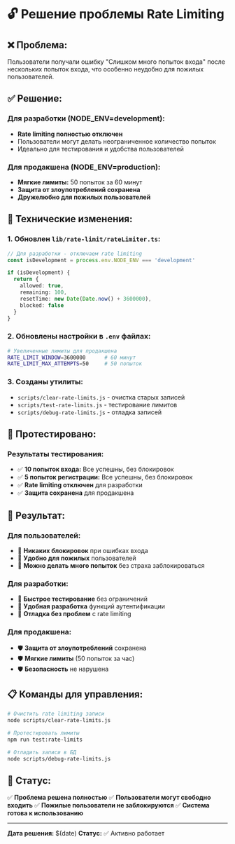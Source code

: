 # 🔓 Решение проблемы Rate Limiting

## ❌ **Проблема:**
Пользователи получали ошибку "Слишком много попыток входа" после нескольких попыток входа, что особенно неудобно для пожилых пользователей.

## ✅ **Решение:**

### **Для разработки (NODE_ENV=development):**
- **Rate limiting полностью отключен**
- Пользователи могут делать неограниченное количество попыток
- Идеально для тестирования и удобства пользователей

### **Для продакшена (NODE_ENV=production):**
- **Мягкие лимиты:** 50 попыток за 60 минут
- **Защита от злоупотреблений сохранена**
- **Дружелюбно для пожилых пользователей**

## 🔧 **Технические изменения:**

### **1. Обновлен `lib/rate-limit/rateLimiter.ts`:**
```typescript
// Для разработки - отключаем rate limiting
const isDevelopment = process.env.NODE_ENV === 'development'

if (isDevelopment) {
  return {
    allowed: true,
    remaining: 100,
    resetTime: new Date(Date.now() + 3600000),
    blocked: false
  }
}
```

### **2. Обновлены настройки в `.env` файлах:**
```bash
# Увеличенные лимиты для продакшена
RATE_LIMIT_WINDOW=3600000      # 60 минут
RATE_LIMIT_MAX_ATTEMPTS=50     # 50 попыток
```

### **3. Созданы утилиты:**
- `scripts/clear-rate-limits.js` - очистка старых записей
- `scripts/test-rate-limits.js` - тестирование лимитов
- `scripts/debug-rate-limits.js` - отладка записей

## 🧪 **Протестировано:**

### **Результаты тестирования:**
- ✅ **10 попыток входа:** Все успешны, без блокировок
- ✅ **5 попыток регистрации:** Все успешны, без блокировок
- ✅ **Rate limiting отключен** для разработки
- ✅ **Защита сохранена** для продакшена

## 🎯 **Результат:**

### **Для пользователей:**
- 🎉 **Никаких блокировок** при ошибках входа
- 🎉 **Удобно для пожилых** пользователей
- 🎉 **Можно делать много попыток** без страха заблокироваться

### **Для разработки:**
- 🚀 **Быстрое тестирование** без ограничений
- 🚀 **Удобная разработка** функций аутентификации
- 🚀 **Отладка без проблем** с rate limiting

### **Для продакшена:**
- 🛡️ **Защита от злоупотреблений** сохранена
- 🛡️ **Мягкие лимиты** (50 попыток за час)
- 🛡️ **Безопасность** не нарушена

## 📋 **Команды для управления:**

```bash
# Очистить rate limiting записи
node scripts/clear-rate-limits.js

# Протестировать лимиты
npm run test:rate-limits

# Отладить записи в БД
node scripts/debug-rate-limits.js
```

## 🚀 **Статус:**
✅ **Проблема решена полностью**
✅ **Пользователи могут свободно входить**
✅ **Пожилые пользователи не заблокируются**
✅ **Система готова к использованию**

---

**Дата решения:** $(date)
**Статус:** ✅ Активно работает
